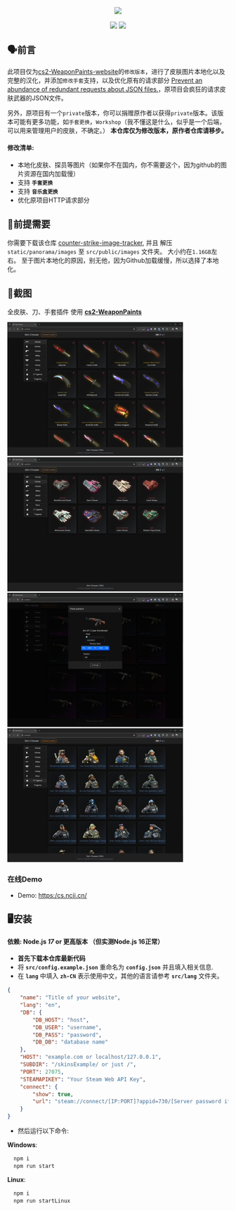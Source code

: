 <p align="center">
    <img src="https://github.com/SwaggyMacro/TgStoGifBot/raw/master/images/img_3.gif" width="256px">

</p>
<p align="center">
    <a href="README_cn.md"><img src="https://img.shields.io/badge/语言-简体中文-red"></a>
    <a href="README.md"><img src="https://img.shields.io/badge/LANG-ENGLISH-blue"></a>
</p>

## 🗣️前言
此项目仅为[cs2-WeaponPaints-website](https://github.com/L1teD/cs2-WeaponPaints-website)的`修改版本`，进行了皮肤图片本地化以及完整的汉化，并添加`修改手套`支持，以及优化原有的请求部分 [Prevent an abundance of redundant requests about JSON files.](https://github.com/L1teD/cs2-WeaponPaints-website/pull/12)，原项目会疯狂的请求皮肤武器的JSON文件。

另外，原项目有一个`private`版本，你可以捐赠原作者以获得`private`版本。该版本可能有更多功能，如`手套更换`，`Workshop`（我不懂这是什么，似乎是一个后端，可以用来管理用户的皮肤，不确定。）
**本仓库仅为修改版本，原作者仓库请移步。**

#### 修改清单:
- 本地化皮肤、探员等图片（如果你不在国内，你不需要这个，因为github的图片资源在国内加载慢）
- 支持 **`手套更换`**
- 支持 **`音乐盒更换`**
- 优化原项目HTTP请求部分

## 📝前提需要
你需要下载该仓库 [counter-strike-image-tracker](https://github.com/ByMykel/counter-strike-image-tracker/), 并且 解压 `static/panorama/images` 至 `src/public/images` 文件夹。
大小约在`1.16GB`左右。
至于图片本地化的原因，别无他，因为Github加载缓慢，所以选择了本地化。

## 📸截图
全皮肤、刀、手套插件 使用 **[cs2-WeaponPaints](https://github.com/Nereziel/cs2-WeaponPaints/)**

<div>
    <img src="/previews/2_1.png?raw=true" width="400">
    <img src="/previews/2_2.png?raw=true" width="400">
    <img src="/previews/2_3.png?raw=true" width="400">
    <img src="/previews/2_4.png?raw=true" width="400">
</div>


### 在线Demo
- Demo: [https:/cs.ncii.cn/](https:/cs.ncii.cn/)

## 🖥️安装
#### 依赖: Node.js *17* or 更高版本 （但实测Node.js 16正常）

- **首先下载本仓库最新代码**
- 将 **`src/config.example.json`** 重命名为 **`config.json`** 并且填入相关信息.
- 在 **`lang`** 中填入 **`zh-CN`** 表示使用中文，其他的语言请参考 **`src/lang`** 文件夹。
```json
{
    "name": "Title of your website",
    "lang": "en", 
    "DB": {
        "DB_HOST": "host",
        "DB_USER": "username",
        "DB_PASS": "password",
        "DB_DB": "database name"
    },
    "HOST": "example.com or localhost/127.0.0.1",
    "SUBDIR": "/skinsExample/ or just /",
    "PORT": 27075,
    "STEAMAPIKEY": "Your Steam Web API Key",
    "connect": {
        "show": true,
        "url": "steam://connect/[IP:PORT]?appid=730/[Server password if needed]"
    }
}
```

- 然后运行以下命令:

**Windows**:
```bash
  npm i
  npm run start
```

**Linux**:
```bash
  npm i
  npm run startLinux
```
